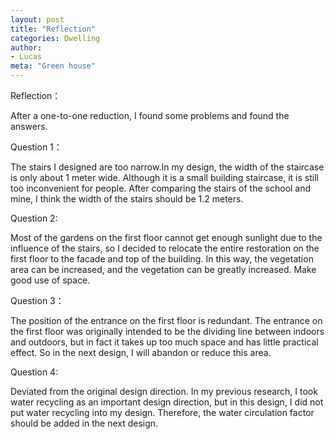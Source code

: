 ```yaml
---
layout: post
title: "Reflection"
categories: Dwelling
author:
- Lucas
meta: "Green house"
---
```


Reflection：

After a one-to-one reduction, I found some problems and found the answers.

Question 1：

The stairs I designed are too narrow.In my design, the width of the staircase is only about 1 meter wide. Although it is a small building staircase, it is still too inconvenient for people.
After comparing the stairs of the school and mine, I think the width of the stairs should be 1.2 meters.

Question 2:

Most of the gardens on the first floor cannot get enough sunlight due to the influence of the stairs, so I decided to relocate the entire restoration on the first floor to the facade and top of the building. In this way, the vegetation area can be increased, and the vegetation can be greatly increased. Make good use of space.


Question 3：

The position of the entrance on the first floor is redundant. The entrance on the first floor was originally intended to be the dividing line between indoors and outdoors, but in fact it takes up too much space and has little practical effect. So in the next design, I will abandon or reduce this area.


Question 4:

Deviated from the original design direction. In my previous research, I took water recycling as an important design direction, but in this design, I did not put water recycling into my design. Therefore, the water circulation factor should be added in the next design.
